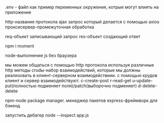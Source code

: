 .env - файл как пример переменных окружения, котрые могут влиять на приложение

http-название протокола
ajax запрос который делается с помощью axios
проксисервер-промежуточная обработка

req-объект записывающий запрос
res-объект создающий ответ

npm i moment

node-выполнение js без браузера

мы можем общаться с помощью http протокола используя различные http методы
crudы-набор взаимодействий, которые мы должны реализовать в клиент-серверном взаимодействиии. с помощью крудов клиент и сервер взаимодействуют.
c-create-post
r-read-get
u-update-put(полностью подменяет поля)/patch(выборочно подменяет)
d-delete-delete

npm-node package manager. менеджер пакетов
express-фреймворк для бэкенд

запустить дебагер
node --inspect app.js
